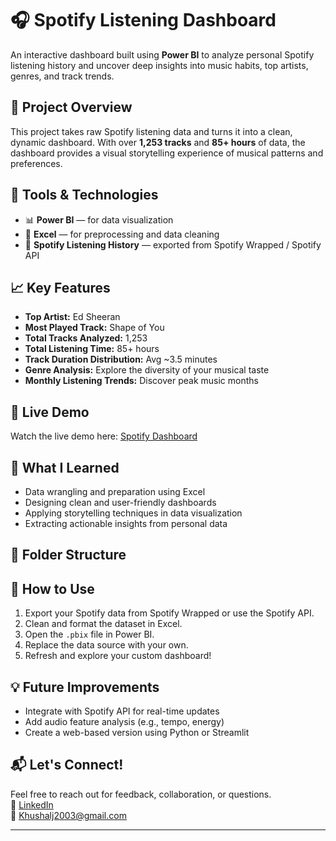 # 🎧 Spotify Listening Dashboard

An interactive dashboard built using **Power BI** to analyze personal Spotify listening history and uncover deep insights into music habits, top artists, genres, and track trends.

## 📌 Project Overview

This project takes raw Spotify listening data and turns it into a clean, dynamic dashboard. With over **1,253 tracks** and **85+ hours** of data, the dashboard provides a visual storytelling experience of musical patterns and preferences.

## 🧰 Tools & Technologies
- 📊 **Power BI** — for data visualization
- 📂 **Excel** — for preprocessing and data cleaning
- 🎵 **Spotify Listening History** — exported from Spotify Wrapped / Spotify API

## 📈 Key Features
- **Top Artist:** Ed Sheeran  
- **Most Played Track:** Shape of You
- **Total Tracks Analyzed:** 1,253  
- **Total Listening Time:** 85+ hours  
- **Track Duration Distribution:** Avg ~3.5 minutes  
- **Genre Analysis:** Explore the diversity of your musical taste  
- **Monthly Listening Trends:** Discover peak music months

## 🎥 Live Demo
Watch the live demo here:
[Spotify Dashboard](https://github.com/user-attachments/assets/c81ceae4-6a02-4fb6-9cbe-762c932e538a)

## 🧠 What I Learned
- Data wrangling and preparation using Excel
- Designing clean and user-friendly dashboards
- Applying storytelling techniques in data visualization
- Extracting actionable insights from personal data

## 📁 Folder Structure


## 🚀 How to Use
1. Export your Spotify data from Spotify Wrapped or use the Spotify API.
2. Clean and format the dataset in Excel.
3. Open the `.pbix` file in Power BI.
4. Replace the data source with your own.
5. Refresh and explore your custom dashboard!

## 💡 Future Improvements
- Integrate with Spotify API for real-time updates
- Add audio feature analysis (e.g., tempo, energy)
- Create a web-based version using Python or Streamlit

## 📬 Let's Connect!
Feel free to reach out for feedback, collaboration, or questions.  
🔗 [LinkedIn](https://www.linkedin.com/in/khushal-joshi728/)  
📧 Khushalj2003@gmail.com

---




